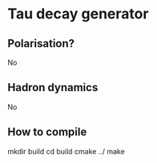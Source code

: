 # Tau decay generator
## Polarisation?
No
## Hadron dynamics
No
## How to compile
mkdir build
cd build
cmake ../
make
